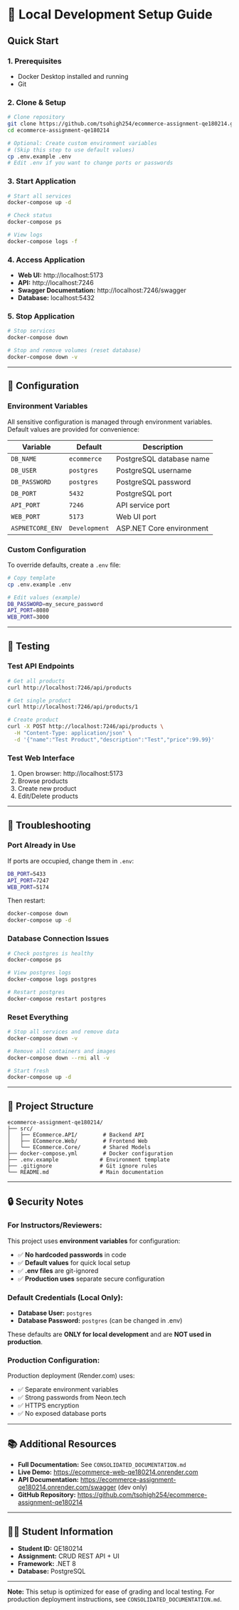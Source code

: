 # 🔐 Local Development Setup Guide

## Quick Start

### 1. Prerequisites
- Docker Desktop installed and running
- Git

### 2. Clone & Setup

```bash
# Clone repository
git clone https://github.com/tsohigh254/ecommerce-assignment-qe180214.git
cd ecommerce-assignment-qe180214

# Optional: Create custom environment variables
# (Skip this step to use default values)
cp .env.example .env
# Edit .env if you want to change ports or passwords
```

### 3. Start Application

```bash
# Start all services
docker-compose up -d

# Check status
docker-compose ps

# View logs
docker-compose logs -f
```

### 4. Access Application

- **Web UI:** http://localhost:5173
- **API:** http://localhost:7246
- **Swagger Documentation:** http://localhost:7246/swagger
- **Database:** localhost:5432

### 5. Stop Application

```bash
# Stop services
docker-compose down

# Stop and remove volumes (reset database)
docker-compose down -v
```

---

## 🔧 Configuration

### Environment Variables

All sensitive configuration is managed through environment variables. Default values are provided for convenience:

| Variable | Default | Description |
|----------|---------|-------------|
| `DB_NAME` | `ecommerce` | PostgreSQL database name |
| `DB_USER` | `postgres` | PostgreSQL username |
| `DB_PASSWORD` | `postgres` | PostgreSQL password |
| `DB_PORT` | `5432` | PostgreSQL port |
| `API_PORT` | `7246` | API service port |
| `WEB_PORT` | `5173` | Web UI port |
| `ASPNETCORE_ENV` | `Development` | ASP.NET Core environment |

### Custom Configuration

To override defaults, create a `.env` file:

```bash
# Copy template
cp .env.example .env

# Edit values (example)
DB_PASSWORD=my_secure_password
API_PORT=8080
WEB_PORT=3000
```

---

## 🧪 Testing

### Test API Endpoints

```bash
# Get all products
curl http://localhost:7246/api/products

# Get single product
curl http://localhost:7246/api/products/1

# Create product
curl -X POST http://localhost:7246/api/products \
  -H "Content-Type: application/json" \
  -d '{"name":"Test Product","description":"Test","price":99.99}'
```

### Test Web Interface

1. Open browser: http://localhost:5173
2. Browse products
3. Create new product
4. Edit/Delete products

---

## 🐛 Troubleshooting

### Port Already in Use

If ports are occupied, change them in `.env`:

```bash
DB_PORT=5433
API_PORT=7247
WEB_PORT=5174
```

Then restart:

```bash
docker-compose down
docker-compose up -d
```

### Database Connection Issues

```bash
# Check postgres is healthy
docker-compose ps

# View postgres logs
docker-compose logs postgres

# Restart postgres
docker-compose restart postgres
```

### Reset Everything

```bash
# Stop all services and remove data
docker-compose down -v

# Remove all containers and images
docker-compose down --rmi all -v

# Start fresh
docker-compose up -d
```

---

## 📁 Project Structure

```
ecommerce-assignment-qe180214/
├── src/
│   ├── ECommerce.API/        # Backend API
│   ├── ECommerce.Web/        # Frontend Web
│   └── ECommerce.Core/       # Shared Models
├── docker-compose.yml        # Docker configuration
├── .env.example             # Environment template
├── .gitignore               # Git ignore rules
└── README.md                # Main documentation
```

---

## 🔒 Security Notes

### For Instructors/Reviewers:

This project uses **environment variables** for configuration:

- ✅ **No hardcoded passwords** in code
- ✅ **Default values** for quick local setup
- ✅ **.env files** are git-ignored
- ✅ **Production uses** separate secure configuration

### Default Credentials (Local Only):

- **Database User:** `postgres`
- **Database Password:** `postgres` (can be changed in .env)

These defaults are **ONLY for local development** and are **NOT used in production**.

### Production Configuration:

Production deployment (Render.com) uses:
- ✅ Separate environment variables
- ✅ Strong passwords from Neon.tech
- ✅ HTTPS encryption
- ✅ No exposed database ports

---

## 📚 Additional Resources

- **Full Documentation:** See `CONSOLIDATED_DOCUMENTATION.md`
- **Live Demo:** https://ecommerce-web-qe180214.onrender.com
- **API Documentation:** https://ecommerce-assignment-qe180214.onrender.com/swagger (dev only)
- **GitHub Repository:** https://github.com/tsohigh254/ecommerce-assignment-qe180214

---

## 👨‍🎓 Student Information

- **Student ID:** QE180214
- **Assignment:** CRUD REST API + UI
- **Framework:** .NET 8
- **Database:** PostgreSQL

---

**Note:** This setup is optimized for ease of grading and local testing. For production deployment instructions, see `CONSOLIDATED_DOCUMENTATION.md`.
